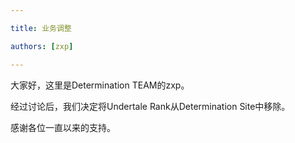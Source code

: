 ```yaml
---

title: 业务调整

authors: [zxp]

---
```


大家好，这里是Determination TEAM的zxp。

经过讨论后，我们决定将Undertale Rank从Determination Site中移除。

感谢各位一直以来的支持。
